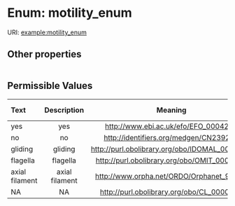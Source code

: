 
# Enum: motility_enum




URI: [example:motility_enum](https://w3id.org/examplemotility_enum)


## Other properties

|  |  |  |
| --- | --- | --- |

## Permissible Values

| Text | Description | Meaning | Other Information |
| :--- | :---: | :---: | ---: |
| yes | yes | http://www.ebi.ac.uk/efo/EFO_0004238 |  |
| no | no | http://identifiers.org/medgen/CN239215 |  |
| gliding | gliding | http://purl.obolibrary.org/obo/IDOMAL_0002121 |  |
| flagella | flagella | http://purl.obolibrary.org/obo/OMIT_0006618 |  |
| axial filament | axial filament | http://www.orpha.net/ORDO/Orphanet_98904 |  |
| NA | NA | http://purl.obolibrary.org/obo/CL_0000895 |  |

